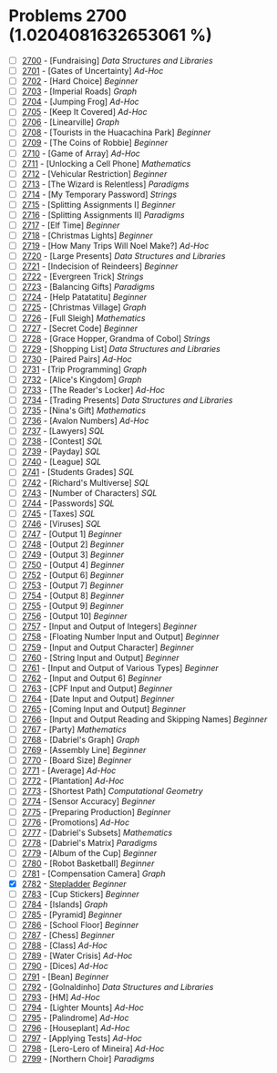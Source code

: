# Problems 2700 (1.0204081632653061 %)


- [ ] [2700](https://www.beecrowd.com.br/judge/pt/problems/view/2700) - [Fundraising] *Data Structures and Libraries*
- [ ] [2701](https://www.beecrowd.com.br/judge/pt/problems/view/2701) - [Gates of Uncertainty] *Ad-Hoc*
- [ ] [2702](https://www.beecrowd.com.br/judge/pt/problems/view/2702) - [Hard Choice] *Beginner*
- [ ] [2703](https://www.beecrowd.com.br/judge/pt/problems/view/2703) - [Imperial Roads] *Graph*
- [ ] [2704](https://www.beecrowd.com.br/judge/pt/problems/view/2704) - [Jumping Frog] *Ad-Hoc*
- [ ] [2705](https://www.beecrowd.com.br/judge/pt/problems/view/2705) - [Keep It Covered] *Ad-Hoc*
- [ ] [2706](https://www.beecrowd.com.br/judge/pt/problems/view/2706) - [Linearville] *Graph*
- [ ] [2708](https://www.beecrowd.com.br/judge/pt/problems/view/2708) - [Tourists in the Huacachina Park] *Beginner*
- [ ] [2709](https://www.beecrowd.com.br/judge/pt/problems/view/2709) - [The Coins of Robbie] *Beginner*
- [ ] [2710](https://www.beecrowd.com.br/judge/pt/problems/view/2710) - [Game of Array] *Ad-Hoc*
- [ ] [2711](https://www.beecrowd.com.br/judge/pt/problems/view/2711) - [Unlocking a Cell Phone] *Mathematics*
- [ ] [2712](https://www.beecrowd.com.br/judge/pt/problems/view/2712) - [Vehicular Restriction] *Beginner*
- [ ] [2713](https://www.beecrowd.com.br/judge/pt/problems/view/2713) - [The Wizard is Relentless] *Paradigms*
- [ ] [2714](https://www.beecrowd.com.br/judge/pt/problems/view/2714) - [My Temporary Password] *Strings*
- [ ] [2715](https://www.beecrowd.com.br/judge/pt/problems/view/2715) - [Splitting Assignments I] *Beginner*
- [ ] [2716](https://www.beecrowd.com.br/judge/pt/problems/view/2716) - [Splitting Assignments II] *Paradigms*
- [ ] [2717](https://www.beecrowd.com.br/judge/pt/problems/view/2717) - [Elf Time] *Beginner*
- [ ] [2718](https://www.beecrowd.com.br/judge/pt/problems/view/2718) - [Christmas Lights] *Beginner*
- [ ] [2719](https://www.beecrowd.com.br/judge/pt/problems/view/2719) - [How Many Trips Will Noel Make?] *Ad-Hoc*
- [ ] [2720](https://www.beecrowd.com.br/judge/pt/problems/view/2720) - [Large Presents] *Data Structures and Libraries*
- [ ] [2721](https://www.beecrowd.com.br/judge/pt/problems/view/2721) - [Indecision of Reindeers] *Beginner*
- [ ] [2722](https://www.beecrowd.com.br/judge/pt/problems/view/2722) - [Evergreen Trick] *Strings*
- [ ] [2723](https://www.beecrowd.com.br/judge/pt/problems/view/2723) - [Balancing Gifts] *Paradigms*
- [ ] [2724](https://www.beecrowd.com.br/judge/pt/problems/view/2724) - [Help Patatatitu] *Beginner*
- [ ] [2725](https://www.beecrowd.com.br/judge/pt/problems/view/2725) - [Christmas Village] *Graph*
- [ ] [2726](https://www.beecrowd.com.br/judge/pt/problems/view/2726) - [Full Sleigh] *Mathematics*
- [ ] [2727](https://www.beecrowd.com.br/judge/pt/problems/view/2727) - [Secret Code] *Beginner*
- [ ] [2728](https://www.beecrowd.com.br/judge/pt/problems/view/2728) - [Grace Hopper, Grandma of Cobol] *Strings*
- [ ] [2729](https://www.beecrowd.com.br/judge/pt/problems/view/2729) - [Shopping List] *Data Structures and Libraries*
- [ ] [2730](https://www.beecrowd.com.br/judge/pt/problems/view/2730) - [Paired Pairs] *Ad-Hoc*
- [ ] [2731](https://www.beecrowd.com.br/judge/pt/problems/view/2731) - [Trip Programming] *Graph*
- [ ] [2732](https://www.beecrowd.com.br/judge/pt/problems/view/2732) - [Alice's Kingdom] *Graph*
- [ ] [2733](https://www.beecrowd.com.br/judge/pt/problems/view/2733) - [The Reader's Locker] *Ad-Hoc*
- [ ] [2734](https://www.beecrowd.com.br/judge/pt/problems/view/2734) - [Trading Presents] *Data Structures and Libraries*
- [ ] [2735](https://www.beecrowd.com.br/judge/pt/problems/view/2735) - [Nina's Gift] *Mathematics*
- [ ] [2736](https://www.beecrowd.com.br/judge/pt/problems/view/2736) - [Avalon Numbers] *Ad-Hoc*
- [ ] [2737](https://www.beecrowd.com.br/judge/pt/problems/view/2737) - [Lawyers] *SQL*
- [ ] [2738](https://www.beecrowd.com.br/judge/pt/problems/view/2738) - [Contest] *SQL*
- [ ] [2739](https://www.beecrowd.com.br/judge/pt/problems/view/2739) - [Payday] *SQL*
- [ ] [2740](https://www.beecrowd.com.br/judge/pt/problems/view/2740) - [League] *SQL*
- [ ] [2741](https://www.beecrowd.com.br/judge/pt/problems/view/2741) - [Students Grades] *SQL*
- [ ] [2742](https://www.beecrowd.com.br/judge/pt/problems/view/2742) - [Richard's Multiverse] *SQL*
- [ ] [2743](https://www.beecrowd.com.br/judge/pt/problems/view/2743) - [Number of Characters] *SQL*
- [ ] [2744](https://www.beecrowd.com.br/judge/pt/problems/view/2744) - [Passwords] *SQL*
- [ ] [2745](https://www.beecrowd.com.br/judge/pt/problems/view/2745) - [Taxes] *SQL*
- [ ] [2746](https://www.beecrowd.com.br/judge/pt/problems/view/2746) - [Viruses] *SQL*
- [ ] [2747](https://www.beecrowd.com.br/judge/pt/problems/view/2747) - [Output 1] *Beginner*
- [ ] [2748](https://www.beecrowd.com.br/judge/pt/problems/view/2748) - [Output 2] *Beginner*
- [ ] [2749](https://www.beecrowd.com.br/judge/pt/problems/view/2749) - [Output 3] *Beginner*
- [ ] [2750](https://www.beecrowd.com.br/judge/pt/problems/view/2750) - [Output 4] *Beginner*
- [ ] [2752](https://www.beecrowd.com.br/judge/pt/problems/view/2752) - [Output 6] *Beginner*
- [ ] [2753](https://www.beecrowd.com.br/judge/pt/problems/view/2753) - [Output 7] *Beginner*
- [ ] [2754](https://www.beecrowd.com.br/judge/pt/problems/view/2754) - [Output 8] *Beginner*
- [ ] [2755](https://www.beecrowd.com.br/judge/pt/problems/view/2755) - [Output 9] *Beginner*
- [ ] [2756](https://www.beecrowd.com.br/judge/pt/problems/view/2756) - [Output 10] *Beginner*
- [ ] [2757](https://www.beecrowd.com.br/judge/pt/problems/view/2757) - [Input and Output of Integers] *Beginner*
- [ ] [2758](https://www.beecrowd.com.br/judge/pt/problems/view/2758) - [Floating Number Input and Output] *Beginner*
- [ ] [2759](https://www.beecrowd.com.br/judge/pt/problems/view/2759) - [Input and Output Character] *Beginner*
- [ ] [2760](https://www.beecrowd.com.br/judge/pt/problems/view/2760) - [String Input and Output] *Beginner*
- [ ] [2761](https://www.beecrowd.com.br/judge/pt/problems/view/2761) - [Input and Output of Various Types] *Beginner*
- [ ] [2762](https://www.beecrowd.com.br/judge/pt/problems/view/2762) - [Input and Output 6] *Beginner*
- [ ] [2763](https://www.beecrowd.com.br/judge/pt/problems/view/2763) - [CPF Input and Output] *Beginner*
- [ ] [2764](https://www.beecrowd.com.br/judge/pt/problems/view/2764) - [Date Input and Output] *Beginner*
- [ ] [2765](https://www.beecrowd.com.br/judge/pt/problems/view/2765) - [Coming Input and Output] *Beginner*
- [ ] [2766](https://www.beecrowd.com.br/judge/pt/problems/view/2766) - [Input and Output Reading and Skipping Names] *Beginner*
- [ ] [2767](https://www.beecrowd.com.br/judge/pt/problems/view/2767) - [Party] *Mathematics*
- [ ] [2768](https://www.beecrowd.com.br/judge/pt/problems/view/2768) - [Dabriel's Graph] *Graph*
- [ ] [2769](https://www.beecrowd.com.br/judge/pt/problems/view/2769) - [Assembly Line] *Beginner*
- [ ] [2770](https://www.beecrowd.com.br/judge/pt/problems/view/2770) - [Board Size] *Beginner*
- [ ] [2771](https://www.beecrowd.com.br/judge/pt/problems/view/2771) - [Average] *Ad-Hoc*
- [ ] [2772](https://www.beecrowd.com.br/judge/pt/problems/view/2772) - [Plantation] *Ad-Hoc*
- [ ] [2773](https://www.beecrowd.com.br/judge/pt/problems/view/2773) - [Shortest Path] *Computational Geometry*
- [ ] [2774](https://www.beecrowd.com.br/judge/pt/problems/view/2774) - [Sensor Accuracy] *Beginner*
- [ ] [2775](https://www.beecrowd.com.br/judge/pt/problems/view/2775) - [Preparing Production] *Beginner*
- [ ] [2776](https://www.beecrowd.com.br/judge/pt/problems/view/2776) - [Promotions] *Ad-Hoc*
- [ ] [2777](https://www.beecrowd.com.br/judge/pt/problems/view/2777) - [Dabriel's Subsets] *Mathematics*
- [ ] [2778](https://www.beecrowd.com.br/judge/pt/problems/view/2778) - [Dabriel's Matrix] *Paradigms*
- [ ] [2779](https://www.beecrowd.com.br/judge/pt/problems/view/2779) - [Album of the Cup] *Beginner*
- [ ] [2780](https://www.beecrowd.com.br/judge/pt/problems/view/2780) - [Robot Basketball] *Beginner*
- [ ] [2781](https://www.beecrowd.com.br/judge/pt/problems/view/2781) - [Compensation Camera] *Graph*
- [x] [2782](https://www.beecrowd.com.br/judge/pt/problems/view/2782) - [Stepladder](https://github.com/Luc4sguilherme/beecrowd/blob/master/problems/[2700-2799]/2782/code.js) *Beginner*
- [ ] [2783](https://www.beecrowd.com.br/judge/pt/problems/view/2783) - [Cup Stickers] *Beginner*
- [ ] [2784](https://www.beecrowd.com.br/judge/pt/problems/view/2784) - [Islands] *Graph*
- [ ] [2785](https://www.beecrowd.com.br/judge/pt/problems/view/2785) - [Pyramid] *Beginner*
- [ ] [2786](https://www.beecrowd.com.br/judge/pt/problems/view/2786) - [School Floor] *Beginner*
- [ ] [2787](https://www.beecrowd.com.br/judge/pt/problems/view/2787) - [Chess] *Beginner*
- [ ] [2788](https://www.beecrowd.com.br/judge/pt/problems/view/2788) - [Class] *Ad-Hoc*
- [ ] [2789](https://www.beecrowd.com.br/judge/pt/problems/view/2789) - [Water Crisis] *Ad-Hoc*
- [ ] [2790](https://www.beecrowd.com.br/judge/pt/problems/view/2790) - [Dices] *Ad-Hoc*
- [ ] [2791](https://www.beecrowd.com.br/judge/pt/problems/view/2791) - [Bean] *Beginner*
- [ ] [2792](https://www.beecrowd.com.br/judge/pt/problems/view/2792) - [Golnaldinho] *Data Structures and Libraries*
- [ ] [2793](https://www.beecrowd.com.br/judge/pt/problems/view/2793) - [HM] *Ad-Hoc*
- [ ] [2794](https://www.beecrowd.com.br/judge/pt/problems/view/2794) - [Lighter Mounts] *Ad-Hoc*
- [ ] [2795](https://www.beecrowd.com.br/judge/pt/problems/view/2795) - [Palindrome] *Ad-Hoc*
- [ ] [2796](https://www.beecrowd.com.br/judge/pt/problems/view/2796) - [Houseplant] *Ad-Hoc*
- [ ] [2797](https://www.beecrowd.com.br/judge/pt/problems/view/2797) - [Applying Tests] *Ad-Hoc*
- [ ] [2798](https://www.beecrowd.com.br/judge/pt/problems/view/2798) - [Lero-Lero of Mineira] *Ad-Hoc*
- [ ] [2799](https://www.beecrowd.com.br/judge/pt/problems/view/2799) - [Northern Choir] *Paradigms*